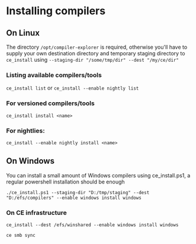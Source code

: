 # Installing compilers

## On Linux

The directory `/opt/compiler-explorer` is required, otherwise you'll have to supply your own destination directory and temporary staging directory to `ce_install` using `--staging-dir "/some/tmp/dir" --dest "/my/ce/dir"`

### Listing available compilers/tools

`ce_install list` or `ce_install --enable nightly list`

### For versioned compilers/tools

`ce_install install <name>`

### For nightlies:

`ce_install --enable nightly install <name>`

## On Windows

You can install a small amount of Windows compilers using ce_install.ps1, a regular powershell installation should be enough

`./ce_install.ps1 --staging-dir "D:/tmp/staging" --dest "D:/efs/compilers" --enable windows install windows`

### On CE infrastructure

`ce_install --dest /efs/winshared --enable windows install windows`

`ce smb sync`
